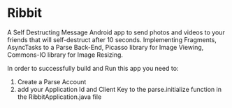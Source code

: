 Ribbit
======

A Self Destructing Message Android app to send photos and videos to your friends that will self-destruct after 10 seconds.  Implementing Fragments, AsyncTasks to a Parse Back-End, Picasso library for Image Viewing, Commons-IO library for Image 
Resizing.

In order to successfully build and Run this app you need to:

1.  Create a Parse Account
2.  add your Application Id and Client Key to the parse.initialize function in the RibbitApplication.java file
